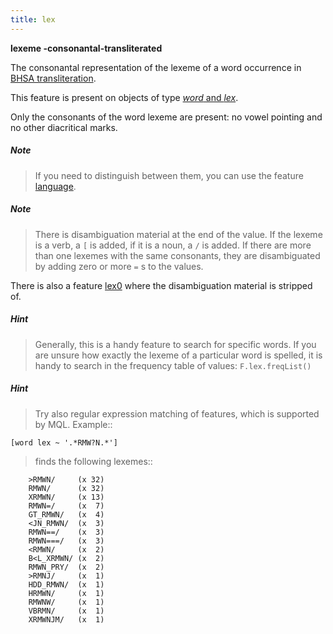 ```yaml
---
title: lex
---
```


**lexeme -consonantal-transliterated**


The consonantal representation of the lexeme of a word occurrence in
[BHSA transliteration]({{tfd}}/writing/hebrew.html).

This feature is present on objects of type [*word* and *lex*](otype.md).

Only the consonants of the word lexeme are present: no vowel pointing and no other diacritical marks.

##### Note
> If you need to distinguish between them, you can use the feature [language](language.md).
 
##### Note
> There is disambiguation material at the end of the value.
If the lexeme is a verb, a `[` is added, if it is a noun, a `/` is added.
If there are more than one lexemes with the same consonants, they are disambiguated by adding
zero or more `=` s to the values.

There is also a feature [lex0](lex0.md) where the disambiguation material is stripped of.

##### Hint
> Generally, this is a handy feature to search for specific words.
If you are unsure how exactly the lexeme of a particular word is spelled, it is handy to search in the
frequency table of values: `F.lex.freqList()`

##### Hint
> Try also regular expression matching of features, which is supported by MQL. Example::

    [word lex ~ '.*RMW?N.*']

>finds the following lexemes::

        >RMWN/     (x 32)
        RMWN/      (x 32)
        XRMWN/     (x 13)
        RMWN=/     (x  7)
        GT_RMWN/   (x  4)
        <JN_RMWN/  (x  3)
        RMWN==/    (x  3)
        RMWN===/   (x  3)
        <RMWN/     (x  2)
        B<L_XRMWN/ (x  2)
        RMWN_PRY/  (x  2)
        >RMNJ/     (x  1)
        HDD_RMWN/  (x  1)
        HRMWN/     (x  1)
        RMWNW/     (x  1)
        VBRMN/     (x  1)
        XRMWNJM/   (x  1)


